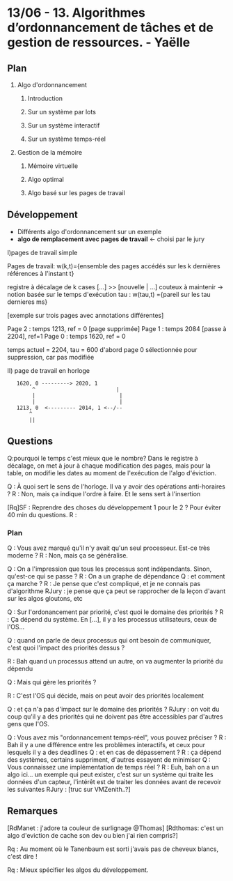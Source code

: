 # 13/06 - 13. Algorithmes d’ordonnancement de tâches et de gestion de ressources. - Yaëlle #

## Plan ##

1. Algo d'ordonnancement

	1. Introduction

    2. Sur un système par lots

    3. Sur un système interactif

    4. Sur un système temps-réel

2. Gestion de la mémoire

    1. Mémoire virtuelle

    2. Algo optimal

    3. Algo basé sur les pages de travail



## Développement ##

- Différents algo d'ordonnancement sur un exemple
- **algo de remplacement avec pages de travail** <- choisi par le jury

I)pages de travail simple

Pages de travail: w(k,t)={ensemble des pages accédés sur les k dernières références à l'instant t}

registre à décalage de k cases [...] >> [nouvelle | ...]
couteux à maintenir
-> notion basée sur le temps d'exécution
tau : w(tau,t) ={pareil sur les tau dernieres ms}

[exemple sur trois pages avec annotations différentes]

Page 2 : temps 1213, ref = 0 [page supprimée]
Page 1 : temps 2084 [passe à 2204], ref=1
Page 0 : temps 1620, ref = 0

temps actuel = 2204, tau = 600
d'abord page 0 sélectionnée pour suppression, car pas modifiée




II) page de travail en horloge

```
   1620, 0 ---------> 2020, 1
        ^                          |
        |                           |
        |                           |
   1213, 0  <--------- 2014, 1 <--/--
       ^
       ||
```


## Questions ##

Q:pourquoi le temps c'est  mieux que le nombre?
Dans le registre à décalage, on met à jour à chaque modification des pages, mais pour la table, on modifie les dates au moment de l'exécution de l'algo d'éviction.


Q : À quoi sert le sens de l'horloge. Il va y avoir des opérations anti-horaires ?
R : Non, mais ça indique l'ordre à faire. Et le sens sert à l'insertion

[Rq]SF : Reprendre des choses du développement 1 pour le 2 ? Pour éviter 40 min du questions.
R :

### Plan ###

Q : Vous avez marqué qu'il n'y avait qu'un seul processeur. Est-ce très moderne ?
R : Non, mais ça se généralise.

Q : On a l'impression que tous les processus sont indépendants. Sinon, qu'est-ce qui se passe ?
R : On a un graphe de dépendance
Q : et comment ça marche ?
R : Je pense que c'est compliqué, et je ne connais pas d'algorithme
RJury : je pense que ça peut se rapprocher de la leçon d'avant sur les algos gloutons, etc

Q : Sur l'ordonancement par priorité, c'est quoi le domaine des priorités ?
R : Ça dépend du système. En [...], il y a les processus utilisateurs, ceux de l'OS...

Q : quand on parle de deux processus qui ont besoin de communiquer, c'est quoi l'impact des priorités dessus ?

R : Bah quand un processus attend un autre, on va augmenter la priorité du dépendu

Q : Mais qui gère les priorités ?

R : C'est l'OS qui décide, mais on peut avoir des priorités localement

Q : et ça n'a pas d'impact sur le domaine des priorités ?
RJury : on voit du coup qu'il y a des priorités qui ne doivent pas être accessibles par d'autres gens que l'OS.

Q : Vous avez mis "ordonnancement temps-réel", vous pouvez préciser ?
R : Bah il y a une différence entre les problèmes interactifs, et ceux pour lesquels il y a des deadlines
Q : et en cas de dépassement ?
R : ça dépend des systèmes, certains suppriment, d'autres essayent de minimiser
Q : Vous connaissez une implémentation de temps réel ?
R : Euh, bah on a un algo ici... un exemple qui peut exister, c'est sur un système qui traite les données d'un capteur, l'intérêt est de traiter les données avant de recevoir les suivantes
RJury : [truc sur VMZenith..?]


## Remarques ##

[RdManet : j'adore ta couleur de surlignage @Thomas]
[Rdthomas: c'est un algo d'eviction de cache son dev ou bien j'ai rien compris?]

Rq : Au moment où le Tanenbaum est sorti j'avais pas de cheveux blancs, c'est dire !

Rq : Mieux spécifier les algos du développement.
